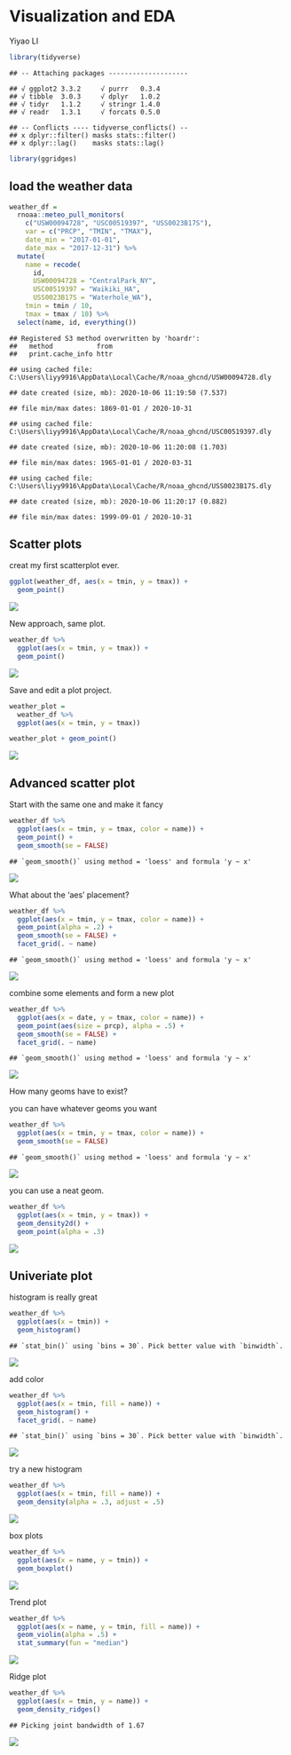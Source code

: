 Visualization and EDA
================
Yiyao LI

``` r
library(tidyverse)
```

    ## -- Attaching packages --------------------

    ## √ ggplot2 3.3.2     √ purrr   0.3.4
    ## √ tibble  3.0.3     √ dplyr   1.0.2
    ## √ tidyr   1.1.2     √ stringr 1.4.0
    ## √ readr   1.3.1     √ forcats 0.5.0

    ## -- Conflicts ---- tidyverse_conflicts() --
    ## x dplyr::filter() masks stats::filter()
    ## x dplyr::lag()    masks stats::lag()

``` r
library(ggridges)
```

## load the weather data

``` r
weather_df = 
  rnoaa::meteo_pull_monitors(
    c("USW00094728", "USC00519397", "USS0023B17S"),
    var = c("PRCP", "TMIN", "TMAX"), 
    date_min = "2017-01-01",
    date_max = "2017-12-31") %>%
  mutate(
    name = recode(
      id, 
      USW00094728 = "CentralPark_NY", 
      USC00519397 = "Waikiki_HA",
      USS0023B17S = "Waterhole_WA"),
    tmin = tmin / 10,
    tmax = tmax / 10) %>%
  select(name, id, everything())
```

    ## Registered S3 method overwritten by 'hoardr':
    ##   method           from
    ##   print.cache_info httr

    ## using cached file: C:\Users\liyy9916\AppData\Local\Cache/R/noaa_ghcnd/USW00094728.dly

    ## date created (size, mb): 2020-10-06 11:19:50 (7.537)

    ## file min/max dates: 1869-01-01 / 2020-10-31

    ## using cached file: C:\Users\liyy9916\AppData\Local\Cache/R/noaa_ghcnd/USC00519397.dly

    ## date created (size, mb): 2020-10-06 11:20:08 (1.703)

    ## file min/max dates: 1965-01-01 / 2020-03-31

    ## using cached file: C:\Users\liyy9916\AppData\Local\Cache/R/noaa_ghcnd/USS0023B17S.dly

    ## date created (size, mb): 2020-10-06 11:20:17 (0.882)

    ## file min/max dates: 1999-09-01 / 2020-10-31

## Scatter plots

creat my first scatterplot ever.

``` r
ggplot(weather_df, aes(x = tmin, y = tmax)) + 
  geom_point()
```

![](visualization-and-EDA_files/figure-gfm/unnamed-chunk-2-1.png)<!-- -->

New approach, same plot.

``` r
weather_df %>%
  ggplot(aes(x = tmin, y = tmax)) + 
  geom_point()
```

![](visualization-and-EDA_files/figure-gfm/unnamed-chunk-3-1.png)<!-- -->

Save and edit a plot project.

``` r
weather_plot = 
  weather_df %>%
  ggplot(aes(x = tmin, y = tmax))

weather_plot + geom_point()
```

![](visualization-and-EDA_files/figure-gfm/unnamed-chunk-4-1.png)<!-- -->

## Advanced scatter plot

Start with the same one and make it fancy

``` r
weather_df %>%
  ggplot(aes(x = tmin, y = tmax, color = name)) + 
  geom_point() + 
  geom_smooth(se = FALSE)
```

    ## `geom_smooth()` using method = 'loess' and formula 'y ~ x'

![](visualization-and-EDA_files/figure-gfm/unnamed-chunk-5-1.png)<!-- -->

What about the ‘aes’ placement?

``` r
weather_df %>%
  ggplot(aes(x = tmin, y = tmax, color = name)) + 
  geom_point(alpha = .2) + 
  geom_smooth(se = FALSE) +
  facet_grid(. ~ name)
```

    ## `geom_smooth()` using method = 'loess' and formula 'y ~ x'

![](visualization-and-EDA_files/figure-gfm/unnamed-chunk-6-1.png)<!-- -->

combine some elements and form a new plot

``` r
weather_df %>%
  ggplot(aes(x = date, y = tmax, color = name)) + 
  geom_point(aes(size = prcp), alpha = .5) + 
  geom_smooth(se = FALSE) +
  facet_grid(. ~ name)
```

    ## `geom_smooth()` using method = 'loess' and formula 'y ~ x'

![](visualization-and-EDA_files/figure-gfm/unnamed-chunk-7-1.png)<!-- -->

How many geoms have to exist?

you can have whatever geoms you want

``` r
weather_df %>%
  ggplot(aes(x = tmin, y = tmax, color = name)) + 
  geom_smooth(se = FALSE)
```

    ## `geom_smooth()` using method = 'loess' and formula 'y ~ x'

![](visualization-and-EDA_files/figure-gfm/unnamed-chunk-8-1.png)<!-- -->

you can use a neat geom.

``` r
weather_df %>%
  ggplot(aes(x = tmin, y = tmax)) + 
  geom_density2d() + 
  geom_point(alpha = .3)
```

![](visualization-and-EDA_files/figure-gfm/unnamed-chunk-9-1.png)<!-- -->

## Univeriate plot

histogram is really great

``` r
weather_df %>%
  ggplot(aes(x = tmin)) +
  geom_histogram()
```

    ## `stat_bin()` using `bins = 30`. Pick better value with `binwidth`.

![](visualization-and-EDA_files/figure-gfm/unnamed-chunk-10-1.png)<!-- -->

add color

``` r
weather_df %>%
  ggplot(aes(x = tmin, fill = name)) +
  geom_histogram() + 
  facet_grid(. ~ name)
```

    ## `stat_bin()` using `bins = 30`. Pick better value with `binwidth`.

![](visualization-and-EDA_files/figure-gfm/unnamed-chunk-11-1.png)<!-- -->

try a new histogram

``` r
weather_df %>%
  ggplot(aes(x = tmin, fill = name)) +
  geom_density(alpha = .3, adjust = .5)
```

![](visualization-and-EDA_files/figure-gfm/unnamed-chunk-12-1.png)<!-- -->

box plots

``` r
weather_df %>%
  ggplot(aes(x = name, y = tmin)) + 
  geom_boxplot()
```

![](visualization-and-EDA_files/figure-gfm/unnamed-chunk-13-1.png)<!-- -->

Trend plot

``` r
weather_df %>%
  ggplot(aes(x = name, y = tmin, fill = name)) + 
  geom_violin(alpha = .5) +
  stat_summary(fun = "median")
```

![](visualization-and-EDA_files/figure-gfm/unnamed-chunk-14-1.png)<!-- -->

Ridge plot

``` r
weather_df %>%
  ggplot(aes(x = tmin, y = name)) + 
  geom_density_ridges()
```

    ## Picking joint bandwidth of 1.67

![](visualization-and-EDA_files/figure-gfm/unnamed-chunk-15-1.png)<!-- -->
